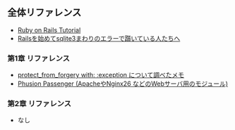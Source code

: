 ## 全体リファレンス
- [Ruby on Rails Tutorial](https://railstutorial.jp/)
- [Railsを始めてsqlite3まわりのエラーで躓いている人たちへ](https://qiita.com/Kta-M/items/254a1ba141827a989cb7)

### 第1章 リファレンス
- [protect_from_forgery with: :exception について調べたメモ](https://qiita.com/munaita_/items/0739965bcb31bf430e47)
- [Phusion Passenger (ApacheやNginx26 などのWebサーバ用のモジュール) ](https://www.phusionpassenger.com/)

### 第2章 リファレンス
- なし
